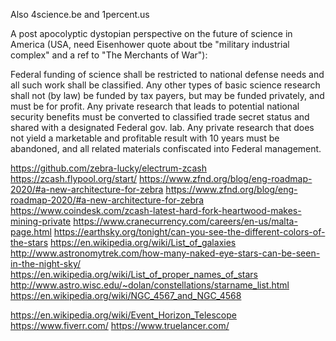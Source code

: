 Also 4science.be and 1percent.us

A post apocolyptic dystopian perspective on the future of science in America (USA, need Eisenhower quote
about tbe "military industrial complex" and a ref to "The Merchants of War"):

Federal funding of science shall be restricted to national defense needs and all such work shall be classified.
Any other types of basic science research shall not (by law) be funded by tax payers, but may be funded privately,
and must be for profit. Any private research that leads to potential national security benefits must be converted
to classified trade secret status and shared with a designated Federal gov. lab. Any private research that does not
yield a marketable and profitable result with 10 years must be abandoned, and all related materials confiscated into
Federal management.

https://github.com/zebra-lucky/electrum-zcash
https://zcash.flypool.org/start/
https://www.zfnd.org/blog/eng-roadmap-2020/#a-new-architecture-for-zebra
https://www.zfnd.org/blog/eng-roadmap-2020/#a-new-architecture-for-zebra
https://www.coindesk.com/zcash-latest-hard-fork-heartwood-makes-mining-private
https://www.cranecurrency.com/careers/en-us/malta-page.html
https://earthsky.org/tonight/can-you-see-the-different-colors-of-the-stars
https://en.wikipedia.org/wiki/List_of_galaxies
http://www.astronomytrek.com/how-many-naked-eye-stars-can-be-seen-in-the-night-sky/
https://en.wikipedia.org/wiki/List_of_proper_names_of_stars
http://www.astro.wisc.edu/~dolan/constellations/starname_list.html
https://en.wikipedia.org/wiki/NGC_4567_and_NGC_4568

https://en.wikipedia.org/wiki/Event_Horizon_Telescope
https://www.fiverr.com/
https://www.truelancer.com/
